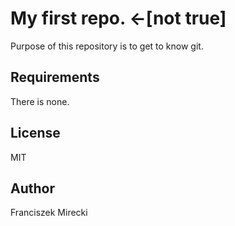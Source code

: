 # My first repo. <-[not true]

Purpose of this repository is to get to know git.

## Requirements

There is none.

## License

MIT

## Author

Franciszek Mirecki
